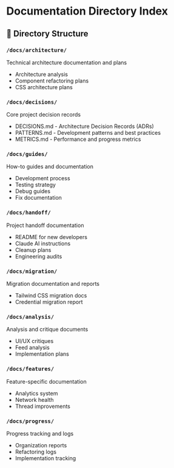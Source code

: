 # Documentation Directory Index

## 📁 Directory Structure

### `/docs/architecture/`
Technical architecture documentation and plans
- Architecture analysis
- Component refactoring plans
- CSS architecture plans

### `/docs/decisions/`
Core project decision records
- DECISIONS.md - Architecture Decision Records (ADRs)
- PATTERNS.md - Development patterns and best practices
- METRICS.md - Performance and progress metrics

### `/docs/guides/`
How-to guides and documentation
- Development process
- Testing strategy
- Debug guides
- Fix documentation

### `/docs/handoff/`
Project handoff documentation
- README for new developers
- Claude AI instructions
- Cleanup plans
- Engineering audits

### `/docs/migration/`
Migration documentation and reports
- Tailwind CSS migration docs
- Credential migration report

### `/docs/analysis/`
Analysis and critique documents
- UI/UX critiques
- Feed analysis
- Implementation plans

### `/docs/features/`
Feature-specific documentation
- Analytics system
- Network health
- Thread improvements

### `/docs/progress/`
Progress tracking and logs
- Organization reports
- Refactoring logs
- Implementation tracking
